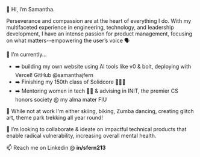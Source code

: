 👋 Hi, I’m Samantha.

Perseverance and compassion are at the heart of everything I do. With my multifaceted experience in engineering, technology, and leadership development, I have an intense passion for product management, focusing on what matters--empowering the user’s voice 🗣

🌱 I’m currently...
- ➡️ building my own website using AI tools like v0 & bolt, deploying with Vercel! GitHub @samanthajfern
- ➡️ Finishing my 150th class of Solidcore 👩🏼‍🎓 
- ➡️ Mentoring women in tech 👩‍💻 & advising in INIT, the premier CS honors society @ my alma mater FIU

👀 While not at work I'm either skiing, biking, Zumba dancing, creating glitch art, theme park trekking all year round!

💞️ I’m looking to collaborate & ideate on impactful technical products that enable radical vulnerability, increasing overall mental health.

📫 Reach me on Linkedin @ <b>in/sfern213</b>
<!---
samanthajfern/samanthajfern is a ✨ special ✨ repository because its `README.md` (this file) appears on your GitHub profile.
You can click the Preview link to take a look at your changes.
--->
